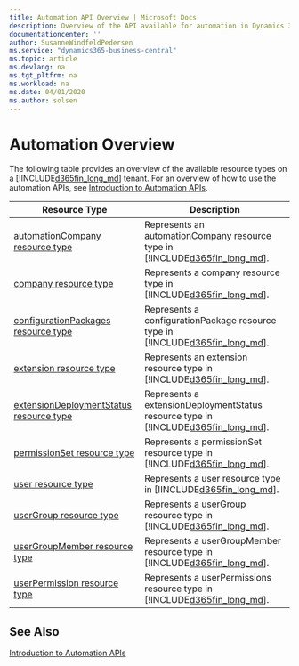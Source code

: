 ```yaml
---
title: Automation API Overview | Microsoft Docs
description: Overview of the API available for automation in Dynamics 365 Business Central.
documentationcenter: ''
author: SusanneWindfeldPedersen
ms.service: "dynamics365-business-central"
ms.topic: article
ms.devlang: na
ms.tgt_pltfrm: na
ms.workload: na
ms.date: 04/01/2020
ms.author: solsen
---
```


# Automation Overview
The following table provides an overview of the available resource types on a [!INCLUDE[d365fin_long_md](../developer/includes/d365fin_long_md.md)] tenant. For an overview of how to use the automation APIs, see [Introduction to Automation APIs](itpro-introduction-to-automation-apis.md).


|Resource Type|Description|
|-------------|-----------|
|[automationCompany resource type](dynamics-microsoft-automation-automationcompany.md)|Represents an automationCompany resource type in [!INCLUDE[d365fin_long_md](../developer/includes/d365fin_long_md.md)].|
|[company resource type](dynamics-microsoft-automation-company.md)|Represents a company resource type in [!INCLUDE[d365fin_long_md](../developer/includes/d365fin_long_md.md)].|
|[configurationPackages resource type](dynamics-microsoft-automation-configurationpackages.md)|Represents a configurationPackage resource type in [!INCLUDE[d365fin_long_md](../developer/includes/d365fin_long_md.md)].|
|[extension resource type](dynamics-microsoft-automation-extension.md)|Represents an extension resource type in [!INCLUDE[d365fin_long_md](../developer/includes/d365fin_long_md.md)].|
|[extensionDeploymentStatus resource type](dynamics-microsoft-automation-extensiondeploymentstatus.md)|Represents a extensionDeploymentStatus resource type in [!INCLUDE[d365fin_long_md](../developer/includes/d365fin_long_md.md)].|
|[permissionSet resource type](dynamics-microsoft-automation-permissionset.md)|Represents a permissionSet resource type in [!INCLUDE[d365fin_long_md](../developer/includes/d365fin_long_md.md)].|
|[user resource type](dynamics-microsoft-automation-user.md)|Represents a user resource type in [!INCLUDE[d365fin_long_md](../developer/includes/d365fin_long_md.md)].|
|[userGroup resource type](dynamics-microsoft-automation-usergroup.md)|Represents a userGroup resource type in [!INCLUDE[d365fin_long_md](../developer/includes/d365fin_long_md.md)].|
|[userGroupMember resource type](dynamics-microsoft-automation-usergroupmember.md)|Represents a userGroupMember resource type in [!INCLUDE[d365fin_long_md](../developer/includes/d365fin_long_md.md)].|
|[userPermission resource type](dynamics-microsoft-automation-userpermission.md)|Represents a userPermissions resource type in [!INCLUDE[d365fin_long_md](../developer/includes/d365fin_long_md.md)].|

## See Also 
[Introduction to Automation APIs](itpro-introduction-to-automation-apis.md)  
